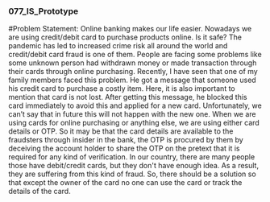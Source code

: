 ### 077_IS_Prototype
#Problem Statement:
Online banking makes our life easier. Nowadays we are using credit/debit card to purchase products online. Is it safe?
The pandemic has led to increased crime risk all around the world and credit/debit card fraud is one of them. People are facing some problems like some unknown person had withdrawn money or made transaction through their cards through online purchasing. Recently, I have seen that one of my family members faced this problem. He got a message that someone used his credit card to purchase a costly item. Here, it is also important to mention that card is not lost. After getting this message, he blocked this card immediately to avoid this and applied for a new card. Unfortunately, we can’t say that in future this will not happen with the new one.
When we are using cards for online purchasing or anything else, we are using either card details or OTP. So it may be that the card details are available to the fraudsters through insider in the bank, the OTP is procured by them by deceiving the account holder to share the OTP on the pretext that it is required for any kind of verification.
In our country, there are many people those have debit/credit cards, but they don't have enough idea. As a result, they are suffering from this kind of fraud. So, there should be a solution so that except the owner of the card no one can use the card or track the details of the card. 

